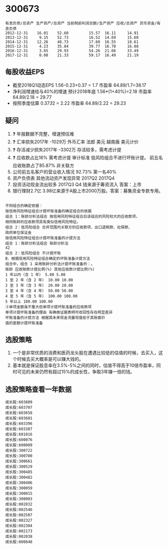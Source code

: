 # 300673

```text
有息负债/总资产 生产资产/总资产 当前税前利润总额/生产资产 应收/总资产 货币资金/有息负债
2012-12-31    16.01    52.60         15.57  16.11     14.91
2013-12-31     9.15    52.73         16.52  14.69     15.68
2014-12-31    12.26    48.73         17.60  16.55     18.61
2015-12-31     4.23    35.84         39.77  16.78     16.88
2016-12-31     3.65    29.93         54.26  21.66     33.49
2017-12-31     0.08    21.33         59.17  16.49     21.19
```

## 每股收益EPS
* 截至2018Q1动态EPS 1.56-0.23+0.37 = 1.7 市盈率 64.89/1.7=38.17
* 净利润增速给与40%的增速 预计2018年底 1.56*(1+40%)=2.18 市盈率 64.89/2.18 = 29.77
* 按照季度估算 0.37*3*2 = 2.22 市盈率 64.89/2.22 = 29.23

## 疑问
1. :question: 年报数据不完整，增速预估难
2. :question: 汇率损失2017年 -1029万 外币汇率 法郎 美元 越南盾  美元计价
3. :question: 存活减少损失2017年 -3302万  存活较多，需考虑计提
4. :question: 应收款占比16% 需考虑计提 审计标准  低风险组合不进行坏账计提。 前五名应收账款占了85.87% 非关联方
5. 公司前五名客户的营业收入情况 92.73% 第一名40%
6. 资产负债表 其他流动资产发现异常 2017Q2 2017Q4
7. 投资活动现金流出较多 2017Q3 Q4 钱来源于筹资流入 答案：上市
8. 银行理财2.7亿   3.98亿来源于A股上市2000万股。答案：募集资金专款专用。

```text

不同组合的确定依据：
按信用风险特征组合计提坏账准备的确定组合的依据
组合 1：账龄分析法组合 按信用风险特征组合后该组合的风险较大的应收款项，
相同账龄的应收款项具有类似信用风险特征。
组合 2：低风险组合 合并范围内关联方的应收款项、出口退税款、社保款、
政府单位保证金
按信用风险特征组合计提坏账准备的计提方法
组合 1：账龄分析法组合 账龄分析法
42
组合 2：低风险组合 不计提坏账
B．根据信用风险特征组合确定的坏账准备计提方法
组合中，组合 1 采用账龄分析法计提坏账准备的：。
账龄 应收账款计提比例(%) 其他应收款计提比例(%)
1 年以内（含 1 年） 5.00 5.00
1 至 2 年（含 2 年） 10.00 10.00
2 至 3 年（含 3 年） 20.00 20.00
3 至 4 年（含 4 年） 50.00 50.00
4 至 5 年（含 5 年） 100.00 100.00
5 年以上 100.00 100.00
③单项金额虽不重大但单项计提坏账准备的应收款项
单项计提坏账准备的理由 有确凿证据表明可收回性存在明显差异
坏账准备的计提方法 根据其未来现金流量现值低于其账面价
值的差额计提坏账准备
```

## 选股策略
1. 一个是非常优质的消费和医药龙头股在遭遇比较低的估值的时候，去买入，这个时候去买大概率是可以赚大钱的。
2. 基本就是保证股息率在3.5%-5%之间的同时，估值不得高于10倍市盈率，同时可见的未来仍然有超过15%的成长性，争取3年赚一倍的钱。

## 选股策略查看一年数据
```text
成长股:603809
成长股:603707
成长股:603658
成长股:603601
成长股:603396
成长股:603387
成长股:601016
成长股:600076
成长股:600009
成长股:300722
成长股:300700
成长股:300661
成长股:300529
成长股:300485
成长股:300482
成长股:300406
成长股:300059
成长股:300015
成长股:300003
成长股:002832
成长股:002546
成长股:002507
成长股:002327
成长股:002304
成长股:002173
成长股:002038
成长股:000848
```